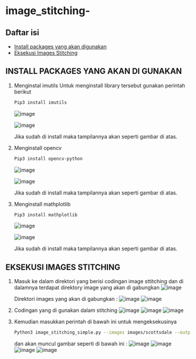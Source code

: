 # image_stitching-

## Daftar isi
- [Install packages yang akan digunakan](Install-Packages-Yang-Akan-Digunakan)
- [Eksekusi Images Stitching](Eksekusi-Images-Stitching)
  
## INSTALL PACKAGES YANG AKAN DI GUNAKAN

1. Menginstal imutils
   Untuk menginstall library tersebut gunakan perintah berikut
   ```bash
   Pip3 install imutils
   ```
   ![image](https://github.com/Nadylaafisarani/image_stitching-/assets/150002543/6db70768-49aa-4474-85db-ae05cd2603ca)

   ![image](https://github.com/Nadylaafisarani/image_stitching-/assets/150002543/cac3a7bd-27a4-4133-9524-d3b6737a9809)

   Jika sudah di install maka tampilannya akan seperti gambar di atas.

2. Menginstall opencv
   ```bash
   Pip3 install opencv-python
   ```
   ![image](https://github.com/Nadylaafisarani/image_stitching-/assets/150002543/dda5a2cb-04ff-471d-a9be-63695e483cd9)

   ![image](https://github.com/Nadylaafisarani/image_stitching-/assets/150002543/8abfe92b-e938-4c21-a307-9dd490de9dc3)

   Jika sudah di install maka tampilannya akan seperti gambar di atas.

3. Menginstall mathplotlib
   ```bash
   Pip3 install mathplotlib
   ```
   ![image](https://github.com/Nadylaafisarani/image_stitching-/assets/150002543/d3a43b2d-32cf-4c39-a535-8cc52f69076a)

   ![image](https://github.com/Nadylaafisarani/image_stitching-/assets/150002543/075c0803-67a1-4f07-a00b-c7d28585c99d)
  
   Jika sudah di install maka tampilannya akan seperti gambar di atas.

## EKSEKUSI IMAGES STITCHING 

1. Masuk ke dalam direktori yang berisi codingan image sttitching dan di dalamnya terdapat direktory image yang akan di gabungkan
  ![image](https://github.com/Nadylaafisarani/image_stitching-/assets/150002543/516e095b-8f4a-4c04-b0ee-3fdaede507ba)


   Direktori images yang akan di gabungkan :
 ![image](https://github.com/Nadylaafisarani/image_stitching-/assets/150002543/534c5e51-b52b-42a8-aef0-7c5074bf51ec)
 ![image](https://github.com/Nadylaafisarani/image_stitching-/assets/150002543/67ecc623-53fc-42b5-87e2-c2a5291ce0d7)


3. Codingan  yang di gunakan dalam stitching 
   ![image](https://github.com/Nadylaafisarani/image_stitching-/assets/150002543/2fcddcd9-77e1-4a40-abfe-d4c4a9847b91)
    ![image](https://github.com/Nadylaafisarani/image_stitching-/assets/150002543/cf12b665-f2c1-4ece-9050-60c8554a8815)
   ![image](https://github.com/Nadylaafisarani/image_stitching-/assets/150002543/a21af98b-9106-4de3-b45e-076eb8a3b5ad)

4. Kemudian masukkan perintah di bawah ini untuk mengeksekusinya
   ```bash
   Python3 image_stitching_simple.py --images images/scottsdale --output output.png
   ```
   dan akan muncul gambar seperti di bawah ini :
   ![image](https://github.com/Nadylaafisarani/image_stitching-/assets/150002543/3ab6d9a8-f5e3-496d-9c06-961ebd3962e3)
   ![image](https://github.com/Nadylaafisarani/image_stitching-/assets/150002543/48d905e5-e88a-4064-9d6c-2fc14ada7129)
   ![image](https://github.com/Nadylaafisarani/image_stitching-/assets/150002543/7437034e-3386-4d60-814b-9c03e744e857)
   ![image](https://github.com/Nadylaafisarani/image_stitching-/assets/150002543/4647aeba-054f-493f-9092-30dd5d1fd3f3)



 

  
